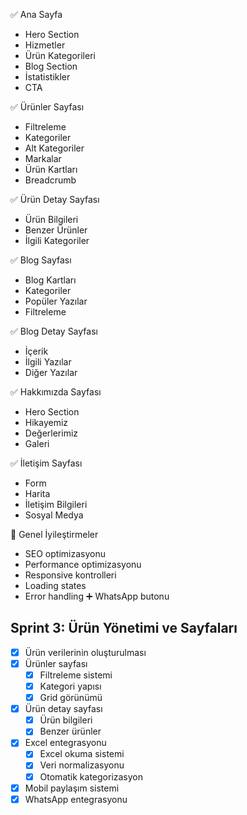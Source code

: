 ✅ Ana Sayfa
  - Hero Section
  - Hizmetler
  - Ürün Kategorileri
  - Blog Section
  - İstatistikler
  - CTA

✅ Ürünler Sayfası
  - Filtreleme
  - Kategoriler
  - Alt Kategoriler
  - Markalar
  - Ürün Kartları
  - Breadcrumb

✅ Ürün Detay Sayfası
  - Ürün Bilgileri
  - Benzer Ürünler
  - İlgili Kategoriler

✅ Blog Sayfası
  - Blog Kartları
  - Kategoriler
  - Popüler Yazılar
  - Filtreleme

✅ Blog Detay Sayfası
  - İçerik
  - İlgili Yazılar
  - Diğer Yazılar

✅ Hakkımızda Sayfası
  - Hero Section
  - Hikayemiz
  - Değerlerimiz
  - Galeri

✅ İletişim Sayfası
  - Form
  - Harita
  - İletişim Bilgileri
  - Sosyal Medya

🔄 Genel İyileştirmeler
  - SEO optimizasyonu
  - Performance optimizasyonu
  - Responsive kontrolleri
  - Loading states
  - Error handling
  ➕ WhatsApp butonu 

## Sprint 3: Ürün Yönetimi ve Sayfaları

- [x] Ürün verilerinin oluşturulması
- [x] Ürünler sayfası
  - [x] Filtreleme sistemi
  - [x] Kategori yapısı
  - [x] Grid görünümü
- [x] Ürün detay sayfası
  - [x] Ürün bilgileri
  - [x] Benzer ürünler
- [x] Excel entegrasyonu
  - [x] Excel okuma sistemi
  - [x] Veri normalizasyonu
  - [x] Otomatik kategorizasyon
- [x] Mobil paylaşım sistemi
- [x] WhatsApp entegrasyonu 